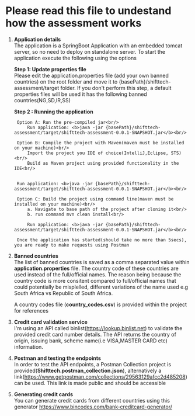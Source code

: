 Please read this file to undestand how the assessment works
===========================

1. <b>Application details</b><br/>
    The application is a SpringBoot Application with an embedded tomcat server, so no need to deploy on standalone server. 
    To start the application execute the following using the options
    
    <b>Step 1: Update properties file</b><br/>
    Please edit the application.properties file (add your own banned countries) on the root folder and 
    move it to {basePath}/shifttech-assessment/target folder. If you don't perform this step, a default properties 
    files will be used it has the following banned countries(NG,SD,IR,SS)
    
    <b>Step 2 : Running the application</b><br/>
    
        Option A: Run the pre-compiled jar<br/>
            Run application: <b>java -jar {basePath}/shifttech-assessment/target/shifttech-assessment-0.0.1-SNAPSHOT.jar</b><br/>

        Option B: Compile the project with Maven(maven must be installed on your machine)<br/>
            Import the project you IDE of choice(IntelliJ,Eclipse, STS)<br/>
            Build as Maven project using provided functionality in the IDE<br/>
            

        Run application: <b>java -jar {basePath}/shifttech-assessment/target/shifttech-assessment-0.0.1-SNAPSHOT.jar</b><br/>

        Option C: Build the project using command line(maven must be installed on your machine)<br/>
            a. Navigate to base path of the project after cloning it<br/>
            b. run command mvn clean install<br/>

            Run application: <b>java -jar {basePath}/shifttech-assessment/target/shifttech-assessment-0.0.1-SNAPSHOT.jar</b><br/>

        Once the application has started(should take no more than 5secs), you are ready to make requests using Postman

2. <b>Banned countries</b><br/>
    The list of banned countries is saved as a comma separated value within <b>application.properties</b> file. 
    The country code of these countries are used instead of the full/official names.
    The reason being because the country code is more consitent compared to full/official names that could potentially be misplelled, 
    different variations of the name used e.g South Africa vs Republic of South Africa.
    
    A country codes file (<b>country_codes.csv</b>) is provided within the project for references
   
3. <b>Credit card validation service</b><br/>
    I'm using an API called binlist(https://lookup.binlist.net) to validate the provided credit card number details. 
    The API returns the country of origin, issuing bank, scheme name(i.e VISA,MASTER CARD etc) information.

4. <b>Postman and testing the endpoints</b><br/>
    In order to test the API endpoints, a Postman Collection project is provided(<b>Shifttech.postman_collection.json</b>), alternatively a       link(https://www.getpostman.com/collections/29563129afcc2d485208) can be used. This link is made public and should be accessible
    
5. <b>Generating credit cards</b><br/>
    You can generate credit cards from different countries using this generator https://www.bincodes.com/bank-creditcard-generator/
